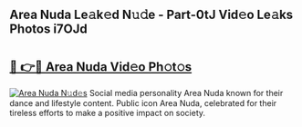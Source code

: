 ## Area Nuda Le𝚊k𝚎d N𝚞𝚍e - Part-0tJ Vid𝚎o Le𝚊ks Photos i7OJd

# <h2><a href="http://fbeeibb.evod.top/?m=Area+Nuda">🔗 👉🔴 Area Nuda Vid𝚎o Ph𝚘t𝚘s</a></h2>

[![Area Nuda N𝚞d𝚎s](https://i.imgur.com/8V9OHl7.gif)](http://fbeeibb.evod.top/?m=Area+Nuda)
Social media personality Area Nuda known for their dance and lifestyle content. Public icon Area Nuda, celebrated for their tireless efforts to make a positive impact on society. 
